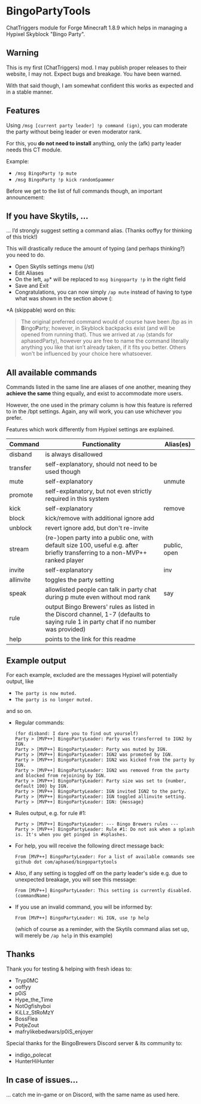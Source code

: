 # BingoPartyTools

ChatTriggers module for Forge Minecraft 1.8.9 which helps in managing a Hypixel Skyblock "Bingo Party".


## Warning

This is my first (ChatTriggers) mod.
I may publish proper releases to their website, I may not.
Expect bugs and breakage. You have been warned.

With that said though, I am somewhat confident this works as expected and in a stable manner.


## Features

Using `/msg [current party leader] !p command (ign)`, you can moderate the party without being leader or even moderator rank.

For this, you **do not need to install** anything, only the (afk) party leader needs this CT module.

Example:

- `/msg BingoParty !p mute`
- `/msg BingoParty !p kick randomSpammer`

Before we get to the list of full commands though, an important announcement:


## If you have Skytils, …

… I’d strongly suggest setting a command alias. (Thanks ooffyy for thinking of this trick!)

This will drastically reduce the amount of typing (and perhaps thinking?) you need to do.

- Open Skytils settings menu (/st)
- Edit Aliases
- On the left, `ap`* will be replaced to `msg bingoparty !p` in the right field
- Save and Exit
- Congratulations, you can now simply `/ap mute` instead of having to type what was shown in the section above (:

\*A (skippable) word on this:

> The original preferred command would of course have been /bp as in **B**ingo**P**arty; however, in Skyblock backpacks exist (and will be opened from running that).
Thus we arrived at `/ap` (stands for aphasedParty), however you are free to name the command literally anything you like that isn’t already taken, if it fits you better. Others won't be influenced by your choice here whatsoever.


## All available commands

Commands listed in the same line are aliases of one another, meaning they **achieve the same** thing equally, and exist to accommodate more users.

However, the one used in the primary column is how this feature is referred to in the /bpt settings. Again, any will work, you can use whichever you prefer.

Features which work differently from Hypixel settings are explained.

|  Command  |                                                             Functionality                                                             |  Alias(es)   |
|-----------|---------------------------------------------------------------------------------------------------------------------------------------|--------------|
| disband   | is always disallowed                                                                                                                  |              |
| transfer  | self-explanatory, should not need to be used though                                                                                   |              |
| mute      | self-explanatory                                                                                                                      | unmute       |
| promote   | self-explanatory, but not even strictly required in this system                                                                       |              |
| kick      | self-explanatory                                                                                                                      | remove       |
| block     | kick/remove with additional ignore add                                                                                                |              |
| unblock   | revert ignore add, but don't re-invite                                                                                                |              |
| stream    | (re-)open party into a public one, with default size 100, useful e.g. after briefly transferring to a non-MVP++ ranked player         | public, open |
| invite    | self-explanatory                                                                                                                      | inv          |
| allinvite | toggles the party setting                                                                                                             |              |
| speak     | allowlisted people can talk in party chat during p mute even without mod rank                                                         | say          |
| rule      | output Bingo Brewers' rules as listed in the Discord channel, 1-7 (defaults to saying rule 1 in party chat if no number was provided) |              |
| help      | points to the link for this readme                                                                                                    |              |


## Example output

For each example, excluded are the messages Hypixel will potentially output, like
- `The party is now muted.`
- `The party is no longer muted.`

and so on.

- Regular commands:
    ```
    (for disband: I dare you to find out yourself)
    Party > [MVP++] BingoPartyLeader: Party was transferred to IGN2 by IGN.
    Party > [MVP++] BingoPartyLeader: Party was muted by IGN.
    Party > [MVP++] BingoPartyLeader: IGN2 was promoted by IGN.
    Party > [MVP++] BingoPartyLeader: IGN2 was kicked from the party by IGN.
    Party > [MVP++] BingoPartyLeader: IGN2 was removed from the party and blocked from rejoining by IGN.
    Party > [MVP++] BingoPartyLeader: Party size was set to {number, default 100} by IGN.
    Party > [MVP++] BingoPartyLeader: IGN invited IGN2 to the party.
    Party > [MVP++] BingoPartyLeader: IGN toggled allinvite setting.
    Party > [MVP++] BingoPartyLeader: IGN: {message}
    ```
- Rules output, e.g. for rule #1:
    ```
    Party > [MVP++] BingoPartyLeader: --- Bingo Brewers rules ---
    Party > [MVP++] BingoPartyLeader: Rule #1: Do not ask when a splash is. It's when you get pinged in #splashes.
    ```
- For help, you will receive the following direct message back:
    ```
    From [MVP++] BingoPartyLeader: For a list of available commands see github dot com/aphased/bingopartytools
    ```
- Also, if any setting is toggled off on the party leader's side e.g. due to unexpected breakage, you will see this message:
    ```
    From [MVP++] BingoPartyLeader: This setting is currently disabled. (commandName)
    ```
- If you use an invalid command, you will be informed by:
    ```
    From [MVP++] BingoPartyLeader: Hi IGN, use !p help
    ```
    (which of course as a reminder, with the Skytils command alias set up, will merely be `/ap help` in this example)


## Thanks

Thank you for testing & helping with fresh ideas to:
- Tryp0MC
- ooffyy
- p0iS
- Hype_the_Time
- NotOgfishyboi
- KiLLz_StRoMzY
- BossFlea
- PotjeZout
- mafrylikebedwars/p0iS_enjoyer

Special thanks for the BingoBrewers Discord server & its community to:
- indigo_polecat
- HunterHiHunter

## In case of issues…

… catch me in-game or on Discord, with the same name as used here.
